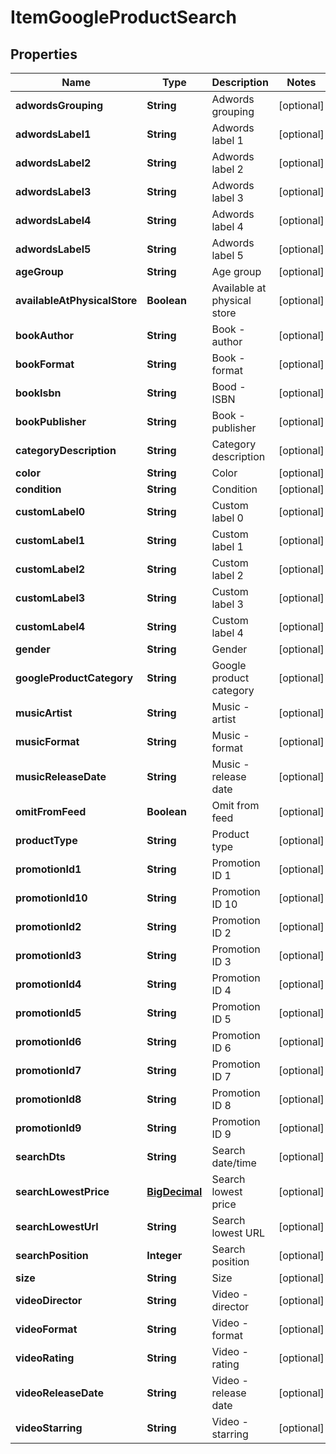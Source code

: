 
# ItemGoogleProductSearch

## Properties
Name | Type | Description | Notes
------------ | ------------- | ------------- | -------------
**adwordsGrouping** | **String** | Adwords grouping |  [optional]
**adwordsLabel1** | **String** | Adwords label 1 |  [optional]
**adwordsLabel2** | **String** | Adwords label 2 |  [optional]
**adwordsLabel3** | **String** | Adwords label 3 |  [optional]
**adwordsLabel4** | **String** | Adwords label 4 |  [optional]
**adwordsLabel5** | **String** | Adwords label 5 |  [optional]
**ageGroup** | **String** | Age group |  [optional]
**availableAtPhysicalStore** | **Boolean** | Available at physical store |  [optional]
**bookAuthor** | **String** | Book - author |  [optional]
**bookFormat** | **String** | Book - format |  [optional]
**bookIsbn** | **String** | Bood - ISBN |  [optional]
**bookPublisher** | **String** | Book - publisher |  [optional]
**categoryDescription** | **String** | Category description |  [optional]
**color** | **String** | Color |  [optional]
**condition** | **String** | Condition |  [optional]
**customLabel0** | **String** | Custom label 0 |  [optional]
**customLabel1** | **String** | Custom label 1 |  [optional]
**customLabel2** | **String** | Custom label 2 |  [optional]
**customLabel3** | **String** | Custom label 3 |  [optional]
**customLabel4** | **String** | Custom label 4 |  [optional]
**gender** | **String** | Gender |  [optional]
**googleProductCategory** | **String** | Google product category |  [optional]
**musicArtist** | **String** | Music - artist |  [optional]
**musicFormat** | **String** | Music - format |  [optional]
**musicReleaseDate** | **String** | Music - release date |  [optional]
**omitFromFeed** | **Boolean** | Omit from feed |  [optional]
**productType** | **String** | Product type |  [optional]
**promotionId1** | **String** | Promotion ID 1 |  [optional]
**promotionId10** | **String** | Promotion ID 10 |  [optional]
**promotionId2** | **String** | Promotion ID 2 |  [optional]
**promotionId3** | **String** | Promotion ID 3 |  [optional]
**promotionId4** | **String** | Promotion ID 4 |  [optional]
**promotionId5** | **String** | Promotion ID 5 |  [optional]
**promotionId6** | **String** | Promotion ID 6 |  [optional]
**promotionId7** | **String** | Promotion ID 7 |  [optional]
**promotionId8** | **String** | Promotion ID 8 |  [optional]
**promotionId9** | **String** | Promotion ID 9 |  [optional]
**searchDts** | **String** | Search date/time |  [optional]
**searchLowestPrice** | [**BigDecimal**](BigDecimal.md) | Search lowest price |  [optional]
**searchLowestUrl** | **String** | Search lowest URL |  [optional]
**searchPosition** | **Integer** | Search position |  [optional]
**size** | **String** | Size |  [optional]
**videoDirector** | **String** | Video - director |  [optional]
**videoFormat** | **String** | Video - format |  [optional]
**videoRating** | **String** | Video - rating |  [optional]
**videoReleaseDate** | **String** | Video - release date |  [optional]
**videoStarring** | **String** | Video - starring |  [optional]



